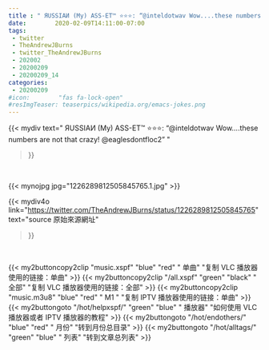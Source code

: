 ```yaml
---
title : " ЯUSSIAИ (Му) АSS-ЕТ™ ⭐⭐⭐: “@inteldotwav Wow....these numbers are not that crazy!  &#10;@eaglesdontfloc2”  "
date:        2020-02-09T14:11:00-07:00
tags:
 - twitter
 - TheAndrewJBurns
 - twitter_TheAndrewJBurns
 - 202002
 - 20200209
 - 20200209_14
categories:
 - 20200209
#icon:        "fas fa-lock-open"
#resImgTeaser: teaserpics/wikipedia.org/emacs-jokes.png
---
```


{{< mydiv text=" ЯUSSIAИ (Му) АSS-ЕТ™ ⭐⭐⭐: “@inteldotwav Wow....these numbers are not that crazy!  &#10;@eaglesdontfloc2”  "
>}}
<br>


 {{< mynojpg jpg="1226289812505845765.1.jpg" >}}<br> 



{{< mydiv4o link="https://twitter.com/TheAndrewJBurns/status/1226289812505845765"
text="source 原始來源網址"
>}}


<br>



{{< my2buttoncopy2clip "music.xspf"        "blue"   "red"    " 单曲"  "复制 VLC 播放器使用的链接：单曲" >}} {{< my2buttoncopy2clip "/all.xspf"         "green"  "black"  " 全部"  "复制 VLC 播放器使用的链接：全部" >}} {{< my2buttoncopy2clip "music.m3u8"        "blue"   "red"    " M1 "    "复制 IPTV 播放器使用的链接：单曲" >}} {{< my2buttongoto      "/hot/helpxspf/"    "green"  "blue"   " 播放器" "如何使用 VLC 播放器或者 IPTV 播放器的教程" >}} {{< my2buttongoto      "/hot/endothers/"   "blue"   "red"    " 月份"   "转到月份总目录" >}} {{< my2buttongoto      "/hot/alltags/"     "green"  "blue"   " 列表"   "转到文章总列表" >}} 
